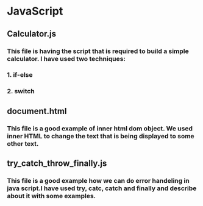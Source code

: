 # JavaScript

## Calculator.js 
### This file is having the script that is required to build a simple calculator. I have used two techniques:
### 1. if-else
### 2. switch

## document.html 
### This file is a good example of inner html dom object. We used inner HTML to change the text that is being displayed to some other text. 

## try_catch_throw_finally.js
### This file is a good example how we can do error handeling in java script.I have used try, catc, catch and finally and describe about it with some examples.
